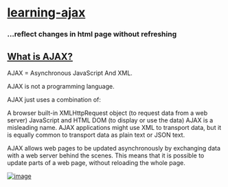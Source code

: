 # [learning-ajax](https://imvickykumar999.github.io/learning-ajax/)
### ...reflect changes in html page without refreshing 

## [What is AJAX?](https://www.w3schools.com/xml/ajax_intro.asp)
AJAX = Asynchronous JavaScript And XML.

AJAX is not a programming language.

AJAX just uses a combination of:

A browser built-in XMLHttpRequest object (to request data from a web server)
JavaScript and HTML DOM (to display or use the data)
AJAX is a misleading name. AJAX applications might use XML to transport data, but it is equally common to transport data as plain text or JSON text.

AJAX allows web pages to be updated asynchronously by exchanging data with a web server behind the scenes. This means that it is possible to update parts of a web page, without reloading the whole page.

[![image](https://user-images.githubusercontent.com/50515418/116826062-c81e7d80-abaf-11eb-8651-0dea30eb59d9.png)](https://www.w3schools.com/xml/tryit.asp?filename=tryajax_first)
